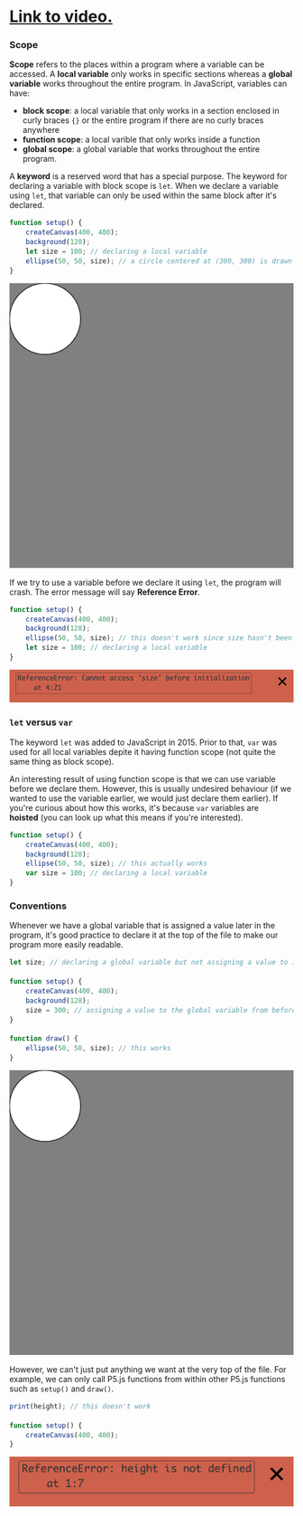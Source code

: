 # [Link to video.](https://www.youtube.com/watch?v=nLmaub2oPXo&list=PLVD25niNi0BkHx4xw7IW9oDaq5V0wJF7V)

### Scope

**Scope** refers to the places within a program where a variable can be accessed. A **local variable** only works in specific sections whereas a **global variable** works throughout the entire program. In JavaScript, variables can have:
* **block scope**: a local variable that only works in a section enclosed in curly braces `{}` or the entire program if there are no curly braces anywhere
* **function scope**: a local varible that only works inside a function
* **global scope**: a global variable that works throughout the entire program.

A **keyword** is a reserved word that has a special purpose. The keyword for declaring a variable with block scope is `let`. When we declare a variable using `let`, that variable can only be used within the same block after it's declared. 

```javascript
function setup() {
    createCanvas(400, 400);
    background(128);
    let size = 100; // declaring a local variable
    ellipse(50, 50, size); // a circle centered at (300, 300) is drawn
}
```

![](../../Images/circle_1_.png)

If we try to use a variable before we declare it using `let`, the program will crash. The error message will say **Reference Error**.

```javascript
function setup() {
    createCanvas(400, 400);
    background(128);
    ellipse(50, 50, size); // this doesn't work since size hasn't been declared yet
    let size = 100; // declaring a local variable
}
```

![](../../Images/error_2_.png)

### `let` versus `var`

The keyword `let` was added to JavaScript in 2015. Prior to that, `var` was used for all local variables depite it having function scope (not quite the same thing as block scope).

An interesting result of using function scope is that we can use variable before we declare them. However, this is usually undesired behaviour (if we wanted to use the variable earlier, we would just declare them earlier). If you're curious about how this works, it's because `var` variables are **hoisted** (you can look up what this means if you're interested).

```js
function setup() {
    createCanvas(400, 400);
    background(128);
    ellipse(50, 50, size); // this actually works
    var size = 100; // declaring a local variable
}
```

### Conventions

Whenever we have a global variable that is assigned a value later in the program, it's good practice to declare it at the top of the file to make our program more easily readable.

```javascript
let size; // declaring a global variable but not assigning a value to it yet

function setup() {
    createCanvas(400, 400);
    background(128);
    size = 300; // assigning a value to the global variable from before
}

function draw() {
    ellipse(50, 50, size); // this works
}
```

![](../../Images/circle_1_.png)

However, we can't just put anything we want at the very top of the file. For example, we can only call P5.js functions from within other P5.js functions such as `setup()` and `draw()`.

```javascript
print(height); // this doesn't work

function setup() {
    createCanvas(400, 400);
}
```

![](../../Images/error_3.png)

